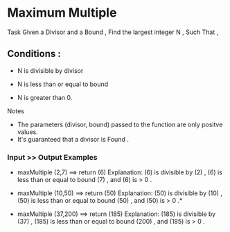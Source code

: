 # Maximum Multiple

Task
Given a Divisor and a Bound , Find the largest integer N , Such That ,

## Conditions :
- N is divisible by divisor

- N is less than or equal to bound

- N is greater than 0.

Notes
- The parameters (divisor, bound) passed to the function are only positve values.
- It's guaranteed that a divisor is Found .

### Input >> Output Examples
- maxMultiple (2,7) ==> return (6)
  Explanation:
  (6) is divisible by (2) , (6) is less than or equal to bound (7) , and (6) is > 0 .

- maxMultiple (10,50)  ==> return (50)
  Explanation:
  (50) is divisible by (10) , (50) is less than or equal to bound (50) , and (50) is > 0 .*

- maxMultiple (37,200) ==> return (185)
  Explanation:
  (185) is divisible by (37) , (185) is less than or equal to bound (200) , and (185) is > 0 .

